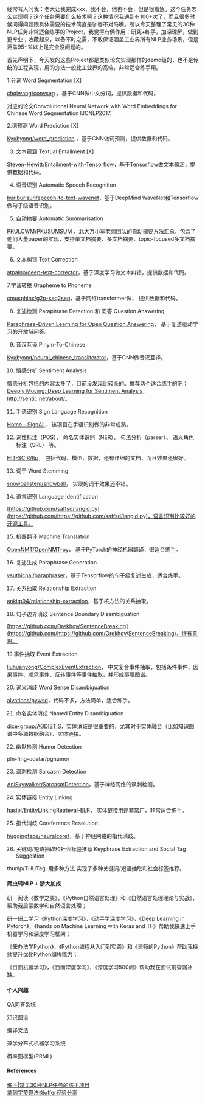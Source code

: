 经常有人问我：老大让我完成xxx，我不会，他也不会，但是很着急。这个任务怎么实现啊？这个任务需要什么技术啊？这种情况我遇到有100+次了，而且很多时候问得问题跟具体需要的技术简直是驴唇不对马嘴。所以今天整理了常见的30种NLP任务非常适合练手的Project，我觉得有俩作用：研究+练手，加深理解，做到更专业；收藏起来，以备不时之需，不敢保证涵盖工业界所有NLP业务场景，但是涵盖95+%以上是完全没问题的。


首先声明下，今天发的这些Project都是类似论文实现那样的demo级的，也不是传统的工程实现，用的方法一般比工业界的高端，非常适合练手用。



1.分词 Word Segmentation [X]

[chqiwang/convseg](https://github.com/chqiwang/convseg) ，基于CNN做中文分词，提供数据和代码。

对应的论文Convolutional Neural Network with Word Embeddings for Chinese Word Segmentation IJCNLP2017.



2.词预测 Word Prediction [X]

[Kyubyong/word_prediction](https://github.com/Kyubyong/word_prediction) ，基于CNN做词预测，提供数据和代码。



3. 文本蕴涵 Textual Entailment [X]

[Steven-Hewitt/Entailment-with-Tensorflow](https://github.com/Steven-Hewitt/Entailment-with-Tensorflow)，基于Tensorflow做文本蕴涵，提供数据和代码。



4. 语音识别 Automatic Speech Recognition

[buriburisuri/speech-to-text-wavenet](https://github.com/buriburisuri/speech-to-text-wavenet)，基于DeepMind WaveNet和Tensorflow做句子级语音识别。


5. 自动摘要 Automatic Summarisation

[PKULCWM/PKUSUMSUM ](https://github.com/PKULCWM/PKUSUMSUM)，北大万小军老师团队的自动摘要方法汇总，包含了他们大量paper的实现，支持单文档摘要、多文档摘要、topic-focused多文档摘要。


6. 文本纠错 Text Correction

[atpaino/deep-text-corrector](https://github.com/cmusphinx/g2p-seq2seq)，基于深度学习做文本纠错，提供数据和代码。



7.字音转换 Grapheme to Phoneme

[cmusphinx/g2p-seq2seq](https://github.com/cmusphinx/g2p-seq2seq)，基于网红transformer做， 提供数据和代码。



8. 复述检测 Paraphrase Detection 和 问答 Question Answering

[Paraphrase-Driven Learning for Open Question Answering](http://knowitall.cs.washington.edu/paralex/)， 基于复述驱动学习的开放域问答。



9. 音汉互译 Pinyin-To-Chinese

[Kyubyong/neural_chinese_transliterator](https://github.com/Kyubyong/neural_chinese_transliterator)，基于CNN做音汉互译。



10. 情感分析 Sentiment Analysis

情感分析包括的内容太多了，目前没发现比较全的。推荐两个适合练手的吧：[Deeply Moving: Deep Learning for Sentiment Analysis](https://nlp.stanford.edu/sentiment/)，http://sentic.net/about/。



11. 手语识别 Sign Language Recognition

[Home - SignAll](http://www.signall.us/)， 该项目在手语识别做的非常成熟。



12. 词性标注（POS）、 命名实体识别（NER）、 句法分析（parser）、 语义角色标注（SRL） 等。

[HIT-SCIR/ltp](http://www.signall.us/)， 包括代码、模型、数据，还有详细的文档，而且效果还很好。



13. 词干 Word Stemming

[snowballstem/snowball](https://github.com/snowballstem/snowball)， 实现的词干效果还不错。



14. 语言识别 Language Identification

[https://github.com/saffsd/langid.py](https://github.com/https://github.com/saffsd/langid.py)，语言识别比较好的开源工具。



15. 机器翻译 Machine Translation

[OpenNMT/OpenNMT-py](https://github.com/OpenNMT/OpenNMT-py)， 基于PyTorch的神经机器翻译，很适合练手。



16. 复述生成 Paraphrase Generation

[vsuthichai/paraphraser](https://github.com/vsuthichai/paraphraser)，基于Tensorflow的句子级复述生成，适合练手。



17. 关系抽取 Relationship Extraction

[ankitp94/relationship-extraction](https://github.com/ankitp94/relationship-extraction)，基于核方法的关系抽取。



18. 句子边界消歧 Sentence Boundary Disambiguation

[https://github.com/Orekhov/SentenceBreaking](https://github.com/https://github.com/Orekhov/SentenceBreaking)，很有意思。



19.事件抽取 Event Extraction

[liuhuanyong/ComplexEventExtraction](https://github.com/liuhuanyong/ComplexEventExtraction)， 中文复合事件抽取，包括条件事件、因果事件、顺承事件、反转事件等事件抽取，并形成事理图谱。



20. 词义消歧 Word Sense Disambiguation

[alvations/pywsd](https://github.com/alvations/pywsd)，代码不多，方法简单，适合练手。



21. 命名实体消歧 Named Entity Disambiguation

[dice-group/AGDISTIS](https://github.com/dice-group/AGDISTIS)，实体消歧是很重要的，尤其对于实体融合（比如知识图谱中多源数据融合）、实体链接。



22. 幽默检测 Humor Detection

pln-fing-udelar/pghumor



23. 讽刺检测 Sarcasm Detection

[AniSkywalker/SarcasmDetection](https://github.com/AniSkywalker/SarcasmDetection)，基于神经网络的讽刺检测。



24. 实体链接 Entity Linking

[hasibi/EntityLinkingRetrieval-ELR](https://github.com/hasibi/EntityLinkingRetrieval-ELR)， 实体链接用途非常广，非常适合练手。



25. 指代消歧 Coreference Resolution

[huggingface/neuralcoref](https://github.com/huggingface/neuralcoref)，基于神经网络的指代消歧。



26. 关键词/短语抽取和社会标签推荐 Keyphrase Extraction and Social Tag Suggestion

thunlp/THUTag, 用多种方法 实现了多种关键词/短语抽取和社会标签推荐。


#### 爬虫转NLP + 浙大加成

研⼀阅读《数学之美》，《Python⾃然语⾔处理》和《⾃然语⾔处理理论与实战》，帮助我启蒙数学和⾃然语⾔处理；

研⼀研⼆学习《Python深度学习》，《动⼿学深度学习》，《Deep Learning in Pytorch》，《hands on Machine Learning with Keras and TF》帮助我快速上⼿机器学习和深度学习框架；

《笨办法学Python》，《Python编程从⼊⻔到实践》和《流畅的Python》帮助我持续提升优化Python编程能⼒；

《百⾯机器学习》，《百⾯深度学习》，《深度学习500问》帮助我在⾯试前查漏补缺。

#### 个人兴趣
QA问答系统

知识图谱

编译文法

兼学分布式机器学习系统

概率图模型(PRML)

#### References

[练手|常见30种NLP任务的练手项目](https://zhuanlan.zhihu.com/p/51279338)  
[拿到字节算法岗offer经验分享](https://zhuanlan.zhihu.com/p/397244153)
